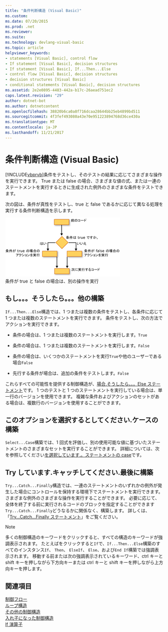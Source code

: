 ```yaml
---
title: "条件判断構造 (Visual Basic)"
ms.custom: 
ms.date: 07/20/2015
ms.prod: .net
ms.reviewer: 
ms.suite: 
ms.technology: devlang-visual-basic
ms.topic: article
helpviewer_keywords:
- statements [Visual Basic], control flow
- If statement [Visual Basic], decision structures
- If statement [Visual Basic], If...Then...Else
- control flow [Visual Basic], decision structures
- decision structures [Visual Basic]
- conditional statements [Visual Basic], decision structures
ms.assetid: 2e2e0895-4483-442a-b17c-26aead751ec2
caps.latest.revision: "29"
author: dotnet-bot
ms.author: dotnetcontent
ms.openlocfilehash: 38820b6ca0a8f716dcaa28644bb25eb4899bd511
ms.sourcegitcommit: 4f3fef493080a43e70e951223894768d36ce430a
ms.translationtype: MT
ms.contentlocale: ja-JP
ms.lasthandoff: 11/21/2017
---
```

# <a name="decision-structures-visual-basic"></a>条件判断構造 (Visual Basic)
[!INCLUDE[vbprvb](~/includes/vbprvb-md.md)]条件をテストし、そのテストの結果に応じてさまざまな操作を実行できます。 True または false の場合、さまざまな値の式、または一連のステートメントを実行するときに生成された例外のさまざまな条件をテストできます。  
  
 次の図は、条件が真性をテストし、true と false であるかに応じて異なる処理を実行する条件判断構造を示します。  
  
 ![If のフロー チャートしています.そうしたら。。。他の構築](../../../../visual-basic/programming-guide/language-features/control-flow/media/ifthenelse.gif "IfThenElse")  
条件が true と false の場合は、別の操作を実行  
  
## <a name="ifthenelse-construction"></a>もし。。。そうしたら。。。他の構築  
 `If...Then...Else`構造では、1 つまたは複数の条件をテストし、各条件に応じて 1 つまたは複数のステートメントを実行できます。 条件をテストし、次の方法でアクションを実行できます。  
  
-   条件の場合は、1 つまたは複数のステートメントを実行します。`True`  
  
-   条件の場合は、1 つまたは複数のステートメントを実行します。`False`  
  
-   条件の場合は、いくつかのステートメントを実行`True`や他のユーザーである場合`False`  
  
-   先行する条件が場合は、追加の条件をテストします。`False`  
  
 これらすべての可能性を提供する制御構造が、[場合.そうしたら。。。Else ステートメント](../../../../visual-basic/language-reference/statements/if-then-else-statement.md)です。 1 つのテストと 1 つのステートメントを実行している場合は、単一行のバージョンを使用できます。 複雑な条件およびアクションのセットがある場合は、複数行のバージョンを使用することができます。  
  
## <a name="selectcase-construction"></a>このオプションを選択するとしてください.ケースの構築  
 `Select...Case`構築では、1 回式を評価し、別の使用可能な値に基づいたステートメントのさまざまなセットを実行することができます。 詳細については、次を参照してください[を選択しています.。ステートメントの case](../../../../visual-basic/language-reference/statements/select-case-statement.md)です。  
  
## <a name="trycatchfinally-construction"></a>Try しています.キャッチしてください.最後に構築  
 `Try...Catch...Finally`構造では、一連のステートメントのいずれかの例外が発生した場合にコントロールを保持する環境下でステートメントを実行できます。 さまざまな例外のさまざまな操作を実行することができます。 必要に応じて、全体を終了する前に実行されるコードのブロックを指定することができます`Try...Catch...Finally`どうなるかに関係なく、構築します。 詳しくは、「[Try...Catch...Finally ステートメント](../../../../visual-basic/language-reference/statements/try-catch-finally-statement.md)」をご覧ください。  
  
> [!NOTE]
>  多くの制御構造のキーワードをクリックすると、すべての構造のキーワードが強調表示されます。 たとえばをクリックすると`If`で、`If...Then...Else`構築のすべてのインスタンス`If`、 `Then`、 `ElseIf`、 `Else`、および`End If`構築では強調表示されます。 移動する前または次の強調表示されているキーワード、ctrl キーと shift キーを押しながら下方向キーまたは ctrl キーと shift キーを押しながら上方向キーを押します。  
  
## <a name="see-also"></a>関連項目  
 [制御フロー](../../../../visual-basic/programming-guide/language-features/control-flow/index.md)  
 [ループ構造](../../../../visual-basic/programming-guide/language-features/control-flow/loop-structures.md)  
 [その他の制御構造](../../../../visual-basic/programming-guide/language-features/control-flow/other-control-structures.md)  
 [入れ子になった制御構造](../../../../visual-basic/programming-guide/language-features/control-flow/nested-control-structures.md)  
 [If 演算子](../../../../visual-basic/language-reference/operators/if-operator.md)
